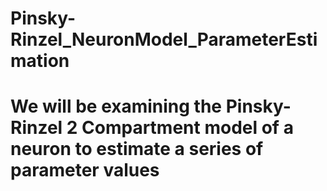 # Pinsky-Rinzel_NeuronModel_ParameterEstimation
# We will be examining the Pinsky-Rinzel 2 Compartment model of a neuron to estimate a series of parameter values
